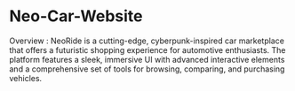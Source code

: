 # Neo-Car-Website
Overview :  NeoRide is a cutting-edge, cyberpunk-inspired car marketplace that offers a futuristic shopping experience for automotive enthusiasts. The platform features a sleek, immersive UI with advanced interactive elements and a comprehensive set of tools for browsing, comparing, and purchasing vehicles.
